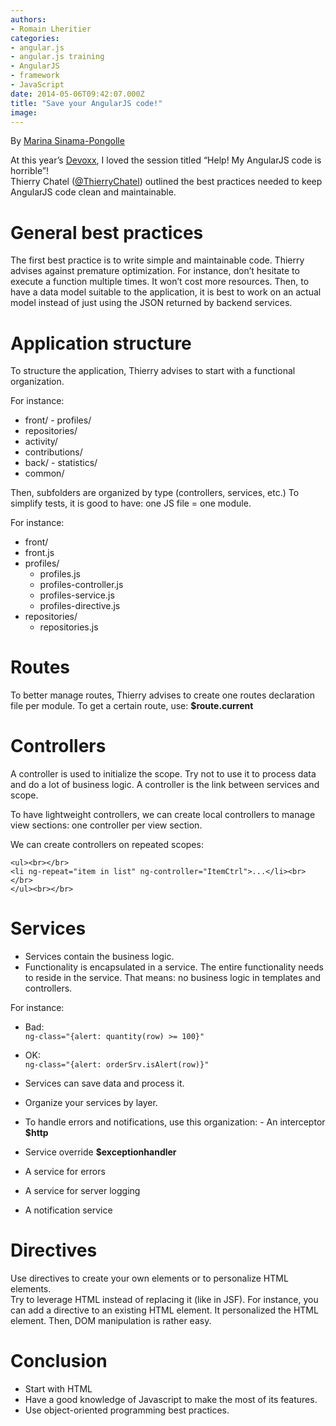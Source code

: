 ```yaml
---
authors:
- Romain Lheritier
categories:
- angular.js
- angular.js training
- AngularJS
- framework
- JavaScript
date: 2014-05-06T09:42:07.000Z
title: "Save your AngularJS code!"
image: 
---
```


By [Marina Sinama-Pongolle](https://www.linkedin.com/in/marinasinamapongolle)

At this year’s [Devoxx](http://cfp.devoxx.fr/devoxxfr2014), I loved the session titled “Help! My AngularJS code is horrible”!  
 Thierry Chatel ([@ThierryChatel](https://twitter.com/ThierryChatel)) outlined the best practices needed to keep AngularJS code clean and maintainable.


# General best practices

The first best practice is to write simple and maintainable code. Thierry advises against premature optimization. For instance, don’t hesitate to execute a function multiple times. It won’t cost more resources. Then, to have a data model suitable to the application, it is best to work on an actual model instead of just using the JSON returned by backend services.


# Application structure

To structure the application, Thierry advises to start with a functional organization.

For instance:

- front/ - profiles/
- repositories/
- activity/
- contributions/
- back/ - statistics/
- common/

Then, subfolders are organized by type (controllers, services, etc.) To simplify tests, it is good to have: one JS file = one module.

For instance:

- front/ 
 - front.js
 - profiles/ 
     - profiles.js
     - profiles-controller.js
     - profiles-service.js
     - profiles-directive.js
 - repositories/ 
     - repositories.js



# Routes

To better manage routes, Thierry advises to create one routes declaration file per module. To get a certain route, use: **$route.current**


# Controllers

A controller is used to initialize the scope. Try not to use it to process data and do a lot of business logic. A controller is the link between services and scope.

To have lightweight controllers, we can create local controllers to manage view sections: one controller per view section.

We can create controllers on repeated scopes:

```language-html
<ul><br></br>
<li ng-repeat="item in list" ng-controller="ItemCtrl">...</li><br></br>
</ul><br></br>
```


# Services

- Services contain the business logic.
- Functionality is encapsulated in a service. The entire functionality needs to reside in the service. That means: no business logic in templates and controllers.



For instance:

- Bad:  
`ng-class="{alert: quantity(row) >= 100}"`
- OK:  
`ng-class="{alert: orderSrv.isAlert(row)}"`

- Services can save data and process it.
- Organize your services by layer.
- To handle errors and notifications, use this organization: - An interceptor **$http**
- Service override **$exceptionhandler**
- A service for errors
- A service for server logging
- A notification service




# Directives

Use directives to create your own elements or to personalize HTML elements.  
 Try to leverage HTML instead of replacing it (like in JSF). For instance, you can add a directive to an existing HTML element. It personalized the HTML element. Then, DOM manipulation is rather easy.


# Conclusion

- Start with HTML
- Have a good knowledge of Javascript to make the most of its features.
- Use object-oriented programming best practices.
